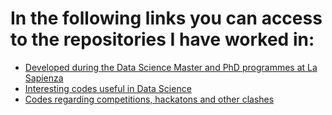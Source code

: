 # In the following links you can access to the repositories I have worked in:

- [Developed during the Data Science Master and PhD programmes at La Sapienza](https://github.com/La-Sapienza-University-Rome)
- [Interesting codes useful in Data Science](https://github.com/Useful-codes-Data-Science)
- [Codes regarding competitions, hackatons and other clashes](https://github.com/Contests-Hackatons-et-all)
